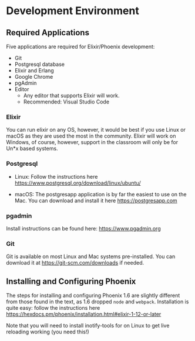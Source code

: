 # Development Environment

## Required Applications
Five applications are required for Elixir/Phoenix development:
-   Git
-   Postgresql database
-   Elixir and Erlang
-   Google Chrome
-   pgAdmin
-  Editor 
	- Any editor that supports Elixir will work. 
	- Recommended: Visual Studio Code


### Elixir

You can run elixir on any OS, however, it would be best if you use Linux or macOS as they are used the most in the community. Elixir will work on Windows, of course, however, support in the classroom will only be for Un\*x
based systems.

### Postgresql

- Linux: Follow the instructions here
https://www.postgresql.org/download/linux/ubuntu/

- macOS: The postgresapp application is by far the easiest to use on the Mac. You can download and install it here
https://postgresapp.com

### pgadmin

Install instructions can be found here: https://www.pgadmin.org

### Git

Git is available on most Linux and Mac systems pre-installed. You can download it at https://git-scm.com/downloads if needed.

## Installing and Configuring Phoenix

The steps for installing and configuring Phoenix 1.6 are slightly different from those found in the text, as 1.6 dropped `node` and `webpack`. Installation is quite easy: follow the instructions here https://hexdocs.pm/phoenix/installation.html#elixir-1-12-or-later

Note that you will need to install inotify-tools for on Linux to get live reloading working (you need this!)
